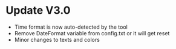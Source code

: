 # Update V3.0

- Time format is now auto-detected by the tool
- Remove DateFormat variable from config.txt or it will get reset
- Minor changes to texts and colors
